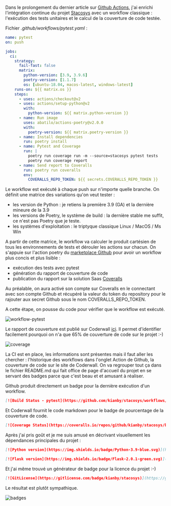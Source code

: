 <!-- title: Github, CI et jolis badges -->
<!-- category: Développement -->

Dans le prolongement du dernier article sur [Github Actions](https://blogduyax.madyanne.fr/2021/github-et-docker/), j'ai enrichi l'intégration continue du projet [Stacosys](https://github.com/kianby/stacosys) avec un workflow classique : l'exécution des tests unitaires et le calcul de la couverture de code testée. 

Fichier *.github/workflows/pytest.yaml* :

```yaml
name: pytest
on: push

jobs:
  ci:
    strategy:
      fail-fast: false
      matrix:
        python-version: [3.9, 3.9.6]
        poetry-version: [1.1.7]
        os: [ubuntu-18.04, macos-latest, windows-latest]
    runs-on: ${{ matrix.os }}
    steps:
      - uses: actions/checkout@v2
      - uses: actions/setup-python@v2
        with:
          python-version: ${{ matrix.python-version }}
      - name: Run image
        uses: abatilo/actions-poetry@v2.0.0
        with:
          poetry-version: ${{ matrix.poetry-version }}
      - name: Install dependencies
        run: poetry install
      - name: Pytest and Coverage
        run: |
          poetry run coverage run -m --source=stacosys pytest tests
          poetry run coverage report        
      - name: Send report to Coveralls
        run: poetry run coveralls
        env:
          COVERALLS_REPO_TOKEN: ${{ secrets.COVERALLS_REPO_TOKEN }}
```

Le workflow est exécuté à chaque push sur n'importe quelle branche. On définit une matrice des variations qu'on veut tester : 

- les version de Python : je retiens la première 3.9 (GA) et la dernière mineure de la 3.9
- les versions de Poetry, le système de build : la dernière stable me suffit, ce n'est pas Poetry que je teste.
- les systèmes d'exploitation : le triptyque classique Linux / MacOS / Ms Win 

A partir de cette matrice, le workflow va calculer le produit cartésien de tous les environnements de tests et dérouler les actions sur chacun. On s'appuie sur l'action poetry du [marketplace Github](https://github.com/marketplace?type=actions) pour avoir un workflow plus concis et plus lisible :

- exécution des tests avec pytest
- génération du rapport de couverture de code 
- publication du rapport sur la solution Saas [Coveralls](https://coveralls.io/)

Au préalable, on aura activé son compte sur Coveralls en le connectant avec son compte Github et récupéré la valeur du token du repository pour le rajouter aux secret Github sous le nom COVERALLS_REPO_TOKEN. 

A cette étape, on pousse du code pour vérifier que le workflow est exécuté. 

![workflow-pytest](/images/2021/action-pytest.png)

Le rapport de couverture est publié sur Coderwall [ici](https://coveralls.io/github/kianby/stacosys?branch=master). Il permet d'identifier facilement pourquoi on n'a que 65% de couverture de code sur le projet :-) 

![coverage](/images/2021/coverall.png)

La CI est en place, les informations sont présentes mais il faut aller les chercher : l'historique des workflows dans l'onglet Action de Github, la couverture de code sur le site de Coderwall. On va regrouper tout ça dans le fichier README.md qui fait office de page d'accueil du projet en se servant des badges parce que c'est beau et et amusant à réaliser. 

Github produit directement un badge pour la dernière exécution d'un workflow.

```md
[![Build Status - pytest](https://github.com/kianby/stacosys/workflows/pytest/badge.svg)](https://github.com/kianby/stacosys)
```

Et Coderwall fournit le code markdown pour le badge de pourcentage de la couverture de code.

```md
[![Coverage Status](https://coveralls.io/repos/github/kianby/stacosys/badge.svg?branch=master)](https://coveralls.io/github/kianby/stacosys?branch=master)
```

Après j'ai pris goût et je me suis amusé en décrivant visuellement les dépendances principales du projet :

```md
[![Python version](https://img.shields.io/badge/Python-3.9-blue.svg)](https://www.python.org/)

[![Flask version](https://img.shields.io/badge/Flask-2.0.1-green.svg)](https://flask.palletsprojects.com)
```

Et j'ai même trouvé un générateur de badge pour la licence du projet :-)

```md
[![GitLicense](https://gitlicense.com/badge/kianby/stacosys)](https://gitlicense.com/license/kianby/stacosys)
```

Le résultat est plutôt sympathique. 

![badges](/images/2021/stacosys-badges.png)